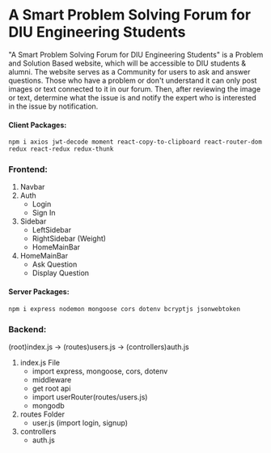 # A Smart Problem Solving Forum for DIU Engineering Students

"A Smart Problem Solving Forum for DIU Engineering Students" is a Problem and Solution Based website, which will be accessible to DIU students & alumni. The website serves as a Community for users to ask and answer questions. Those who have a problem or don't understand it can only post images or text connected to it in our forum. Then, after reviewing the image or text, determine what the issue is and notify the expert who is interested in the issue by notification.

#### Client Packages:

`npm i axios jwt-decode moment react-copy-to-clipboard react-router-dom redux react-redux redux-thunk`

### Frontend:

1. Navbar
1. Auth
   - Login
   - Sign In
1. Sidebar
   - LeftSidebar
   - RightSidebar (Weight)
   - HomeMainBar
1. HomeMainBar
   - Ask Question
   - Display Question

#### Server Packages:

`npm i express nodemon mongoose cors dotenv bcryptjs jsonwebtoken`

### Backend:

(root)index.js -> (routes)users.js -> (controllers)auth.js

1. index.js File
   - import express, mongoose, cors, dotenv
   - middleware
   - get root api
   - import userRouter(routes/users.js)
   - mongodb
1. routes Folder
   - user.js (import login, signup)
1. controllers
   - auth.js

